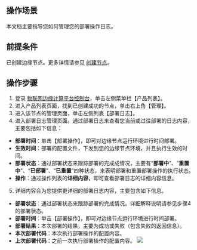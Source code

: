
## 操作场景
本文档主要指导您如何管理您的部署操作日志。


## 前提条件
已创建边缘节点。更多详情请参见 [创建节点](https://cloud.tencent.com/document/product/1118/36565)。

## 操作步骤
1. 登录 [物联网边缘计算平台控制台]()，单击左侧菜单栏【产品列表】。
2. 进入产品列表页面，找到已创建成功的节点，单击右上角【管理】。
3. 进入该节点的管理页面，单击左侧列表【部署日志】。
4. 进入部署日志管理页面。通过部署日志来查看您当前或过往部署的日志内容，主要包括如下信息：
 - **部署时间**：单击【部署操作】，即可对边缘节点运行环境进行时间部署。
 - **生效时间**：部署的配置文件，下发到您的边缘节点环境，并且执行生效的时间。
 - **部署状态**：通过部署状态来跟踪部署的完成成情况，主要有“**部署中**”、“**重置中**”、“**已部署**”、“**已重置**”四种状态，来表明部署和重置部署操作的执行状态。
 - **操作**：通过操作列表的**详细内容**，即可查看部署日志的详细内容信息。
5. 详细内容会为您提供更详细的部署日志内容，主要包含如下信息。
 - **部署状态**：通过部署状态来跟踪部署的完成情况。详细解释说明请参见步骤4的部署状态。
 - **部署时间**：单击【部署操作】，即可对边缘节点运行环境进行时间部署。
 - **部署结果**：本次部署的结果，主要为成功或失败（包含失败的返回信息）。
 - **本次部署代码**：本次执行部署操作的配置内容。
 - **上次部署代码**：之前一次执行部署操作的配置内容。
 ![](https://main.qcloudimg.com/raw/39c4d668894d387b61ed580ae8ac45db.png)
